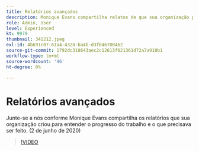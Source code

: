 ```yaml
---
title: Relatórios avançados
description: Monique Evans compartilha relatos de que sua organização precisava conhecer o progresso do trabalho e fazê-lo. (2 de junho de 2020)
role: Admin, User
level: Experienced
kt: 9979
thumbnail: 341212.jpeg
exl-id: 4b691c07-61a4-4328-ba4b-d3f046700462
source-git-commit: 1792dc318643aec2c12613f621361d72a7a918b1
workflow-type: tm+mt
source-wordcount: '46'
ht-degree: 0%

---
```


# Relatórios avançados

Junte-se a nós conforme Monique Evans compartilha os relatórios que sua organização criou para entender o progresso do trabalho e o que precisava ser feito.  (2 de junho de 2020)

>[!VIDEO](https://video.tv.adobe.com/v/341212/?quality=12&learn=on)
